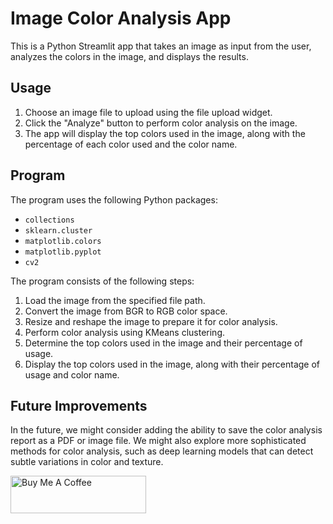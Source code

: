 # Image Color Analysis App

This is a Python Streamlit app that takes an image as input from the user, analyzes the colors in the image, and displays the results.

## Usage

1. Choose an image file to upload using the file upload widget.
2. Click the "Analyze" button to perform color analysis on the image.
3. The app will display the top colors used in the image, along with the percentage of each color used and the color name.

## Program

The program uses the following Python packages:

- `collections`
- `sklearn.cluster`
- `matplotlib.colors`
- `matplotlib.pyplot`
- `cv2`

The program consists of the following steps:

1. Load the image from the specified file path.
2. Convert the image from BGR to RGB color space.
3. Resize and reshape the image to prepare it for color analysis.
4. Perform color analysis using KMeans clustering.
5. Determine the top colors used in the image and their percentage of usage.
6. Display the top colors used in the image, along with their percentage of usage and color name.

## Future Improvements

In the future, we might consider adding the ability to save the color analysis report as a PDF or image file. We might also explore more sophisticated methods for color analysis, such as deep learning models that can detect subtle variations in color and texture.

<a href="https://www.buymeacoffee.com/join2aj" target="_blank"><img src="https://cdn.buymeacoffee.com/buttons/v2/default-yellow.png" alt="Buy Me A Coffee" style="height: 60px !important;width: 217px !important;" ></a>
